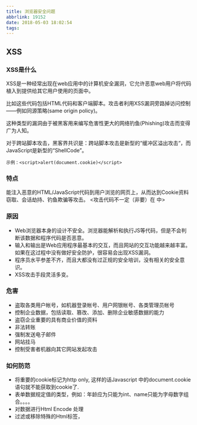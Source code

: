 ```yaml
---
title: 浏览器安全问题
abbrlink: 19152
date: 2018-05-03 18:02:54
tags:
---
```






## XSS

### XSS是什么

XSS是一种经常出现在web应用中的计算机安全漏洞，它允许恶意web用户将代码植入到提供给其它用户使用的页面中。

比如这些代码包括HTML代码和客户端脚本。攻击者利用XSS漏洞旁路掉访问控制——例如同源策略(same origin policy)。

这种类型的漏洞由于被黑客用来编写危害性更大的网络钓鱼(Phishing)攻击而变得广为人知。

<!--more-->

对于跨站脚本攻击，黑客界共识是：跨站脚本攻击是新型的“缓冲区溢出攻击“，而JavaScript是新型的“ShellCode”。

```
示例：<script>alert(document.cookie)</script>
```

### 特点

能注入恶意的HTML/JavaScript代码到用户浏览的网页上，从而达到Cookie资料窃取、会话劫持、钓鱼欺骗等攻击。
<攻击代码不一定（非要）在 中>

### 原因

- Web浏览器本身的设计不安全。浏览器能解析和执行JS等代码，但是不会判断该数据和程序代码是否恶意。
- 输入和输出是Web应用程序最基本的交互，而且网站的交互功能越来越丰富。如果在这过程中没有做好安全防护，很容易会出现XSS漏洞。
- 程序员水平参差不齐，而且大都没有过正规的安全培训，没有相关的安全意识。
- XSS攻击手段灵活多变。

### 危害

- 盗取各类用户帐号，如机器登录帐号、用户网银帐号、各类管理员帐号
- 控制企业数据，包括读取、篡改、添加、删除企业敏感数据的能力
- 盗窃企业重要的具有商业价值的资料
- 非法转账
- 强制发送电子邮件
- 网站挂马
- 控制受害者机器向其它网站发起攻击

### 如何防范

- 将重要的cookie标记为http only, 这样的话Javascript 中的document.cookie语句就不能获取到cookie了.
- 表单数据规定值的类型，例如：年龄应为只能为int、name只能为字母数字组合。。。。
- 对数据进行Html Encode 处理
- 过滤或移除特殊的Html标签，















